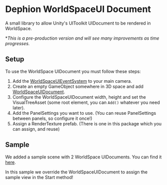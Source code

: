 # Dephion WorldSpaceUI Document
A small library to allow Unity's UIToolkit UIDocument to be rendered in WorldSpace.

*_This is a pre-production version and will see many improvements as time progresses._

## Setup
To use the WorldSpace UIDocument you must follow these steps:

1. Add the [WorldSpaceUIEventSystem](Runtime/Core/WorldSpaceUI/WorldSpaceUIEventSystem.cs) to your main camera.
2. Create an empty GameObject somewhere in 3D space and add [WorldSpaceUIDocument](Runtime/Core/WorldSpaceUI/WorldSpaceUIDocument.cs).
3. Configure the WorldSpaceUIDocument width, height and set the VisualTreeAsset (some root element, you can `Add()` whatever you need later).
4. Add the PanelSettings you want to use. (You can reuse PanelSettings between panels, so configure it once!)
5. Assign a RenderTexture prefab. (There is one in this package which you can assign, and reuse)

## Sample
We added a sample scene with 2 WorldSpace UIDocuments.
You can find it [here](Samples~/WorldSpaceUISample).

In this sample we override the WorldSpaceUIDocument to assign the sample view in the Start method!